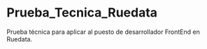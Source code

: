 # Prueba_Tecnica_Ruedata
Prueba técnica para aplicar al puesto de desarrollador FrontEnd en Ruedata.
